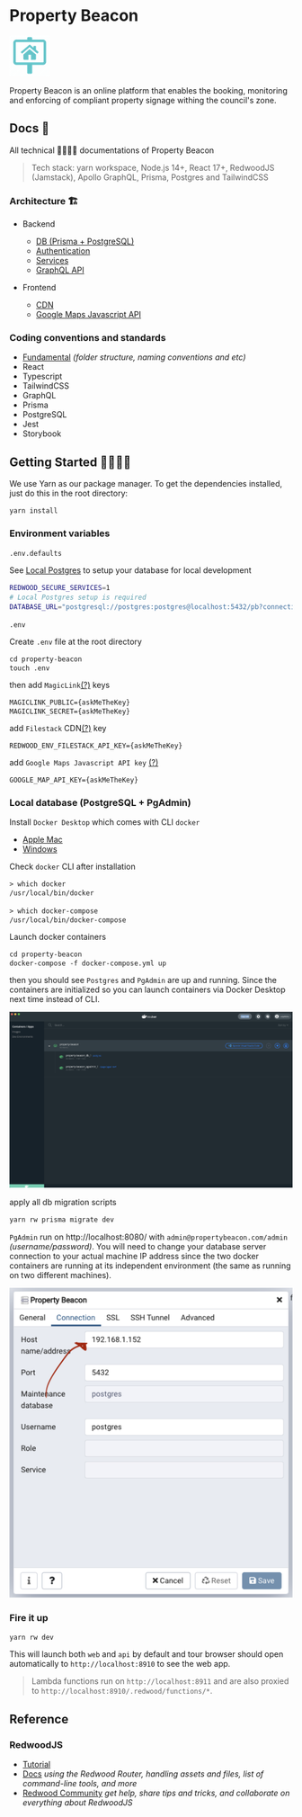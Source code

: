 # Property Beacon

<img src="web/public/images/icons/icon-72x72.png" alt="Property Beacon">

Property Beacon is an online platform that enables the booking, monitoring and enforcing of compliant property signage withing the council's zone.

## Docs 📁

All technical 👨‍💻👩‍💻 documentations of Property Beacon

> Tech stack: yarn workspace, Node.js 14+, React 17+, RedwoodJS (Jamstack), Apollo GraphQL, Prisma, Postgres and TailwindCSS

### Architecture 🏗️

- Backend

  - [DB (Prisma + PostgreSQL)](docs/DATABASE.md)
  - [Authentication](docs/AUTHENTICATION.md)
  - [Services](docs/SERVICES.md)
  - [GraphQL API](docs/GRAPHQL.md)

- Frontend
  - [CDN](docs/CDN.md)
  - [Google Maps Javascript API](docs/GOOGLE_MAP.md)

### Coding conventions and standards

- [Fundamental](docs/FUNDAMENTAL.md) _(folder structure, naming conventions and etc)_
- React
- Typescript
- TailwindCSS
- GraphQL
- Prisma
- PostgreSQL
- Jest
- Storybook

## Getting Started 👨‍💻👩‍💻

We use Yarn as our package manager. To get the dependencies installed, just do this in the root directory:

```terminal
yarn install
```

### Environment variables

`.env.defaults`

See [Local Postgres](#local-postgres) to setup your database for local development

```bash
REDWOOD_SECURE_SERVICES=1
# Local Postgres setup is required
DATABASE_URL="postgresql://postgres:postgres@localhost:5432/pb?connection_limit=1"
```

`.env`

Create `.env` file at the root directory

```
cd property-beacon
touch .env
```

then add `MagicLink`[(?)](docs/AUTHENTICATION.md) keys

```
MAGICLINK_PUBLIC={askMeTheKey}
MAGICLINK_SECRET={askMeTheKey}
```

add `Filestack` CDN[(?)](docs/CDN.md) key

```
REDWOOD_ENV_FILESTACK_API_KEY={askMeTheKey}
```

add `Google Maps Javascript API key` [(?)](docs/GOOGLE_MAP.md)

```
GOOGLE_MAP_API_KEY={askMeTheKey}
```

### Local database (PostgreSQL + PgAdmin)

Install `Docker Desktop` which comes with CLI `docker`

- [Apple Mac](https://docs.docker.com/docker-for-mac/install/)
- [Windows](https://docs.docker.com/docker-for-windows/install/)

Check `docker` CLI after installation

```terminal
> which docker
/usr/local/bin/docker

> which docker-compose
/usr/local/bin/docker-compose
```

Launch docker containers

```terminal
cd property-beacon
docker-compose -f docker-compose.yml up
```

then you should see `Postgres` and `PgAdmin` are up and running. Since the containers are initialized so you can launch containers via Docker Desktop next time instead of CLI.

<img src="docs/docker-desktop.png" alt="Docker Desktop">

apply all db migration scripts

```bash
yarn rw prisma migrate dev
```

`PgAdmin` run on http://localhost:8080/ with `admin@propertybeacon.com/admin` _(username/password)_. You will need to change your database server connection to your actual machine IP address since the two docker containers are running at its independent environment (the same as running on two different machines).

<img src="docs/pgadmin-connection.png" alt="Docker Desktop">

### Fire it up

```terminal
yarn rw dev
```

This will launch both `web` and `api` by default and tour browser should open automatically to `http://localhost:8910` to see the web app.

> Lambda functions run on `http://localhost:8911` and are also proxied to `http://localhost:8910/.redwood/functions/*`.

## Reference

### RedwoodJS

- [Tutorial](https://redwoodjs.com/tutorial/welcome-to-redwood)
- [Docs](https://redwoodjs.com/docs/introduction) _using the Redwood Router, handling assets and files, list of command-line tools, and more_
- [Redwood Community](https://community.redwoodjs.com) _get help, share tips and tricks, and collaborate on everything about RedwoodJS_
